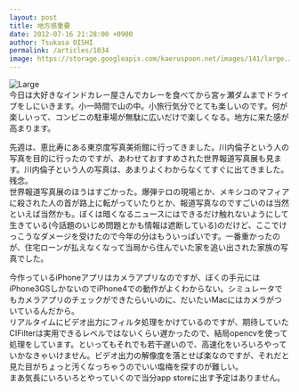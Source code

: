 ```yaml
---
layout: post
title: 地方感重要
date: 2012-07-16 21:28:00 +0900
author: Tsukasa OISHI
permalink: /articles/1034
image: https://storage.googleapis.com/kaeruspoon.net/images/141/large.JPG?1342441724
---
```



![Large](https://storage.googleapis.com/kaeruspoon.net/images/141/large.JPG?1342441724)  
今日は大好きなインドカレー屋さんでカレーを食べてから宮ヶ瀬ダムまでドライブをしにいきます。小一時間で山の中。小旅行気分でとても楽しいのです。何が楽しいって、コンビニの駐車場が無駄に広いだけで楽しくなる。地方に来た感が高まります。  

先週は、恵比寿にある東京度写真美術館に行ってきました。川内倫子という人の写真を目的に行ったのですが、あわせておすすめされた世界報道写真展も見ます。川内倫子という人の写真は、あまりよくわからなくてすぐに出てきました。残念。  
世界報道写真展のほうはすごかった。爆弾テロの現場とか、メキシコのマフィアに殺された人の首が路上に転がっていたりとか、報道写真なのですごいのは当然といえば当然かも。ぼくは暗くなるニュースにはできるだけ触れないようにして生きている(今話題のいじめ問題とかも情報は遮断している)のだけど、ここでけっこうなダメージを受けたので今年の分はもういっぱいです。一番重かったのが、住宅ローンが払えなくなって当局から住んでいた家を追い出された家族の写真でした。  

今作っているiPhoneアプリはカメラアプリなのですが、ぼくの手元にはiPhone3GSしかないのでiPhone4での動作がよくわからない。シミュレータでもカメラアプリのチェックができたらいいのに、だいたいMacにはカメラがついているんだから。  
リアルタイムにビデオ出力にフィルタ処理をかけているのですが、期待していたCIFilterは実用できるレベルではないくらい遅かったので、結局opencvを使って処理をしています。といってもそれでも若干遅いので、高速化をいろいろやっていかなきゃいけません。ビデオ出力の解像度を落とせば楽なのですが、それだと見た目がちょっと汚くなっちゃうのでいい塩梅を探すのが難しい。  
まあ気長にいろいろとやっていくので当分app storeに出す予定はありません。  


